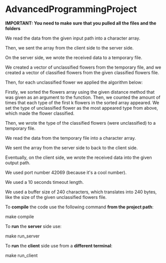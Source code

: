# AdvancedProgrammingProject
**IMPORTANT: You need to make sure that you pulled all the files and the folders**

We read the data from the given input path into a character array.

Then, we sent the array from the client side to the server side.

On the server side, we wrote the received data to a temporary file.

We created a vector of unclassified flowers from the temporary file, and we created a vector of classified flowers from the given classified flowers file.


Then, for each unclassified flower we applied the algorithm below:

Firstly, we sorted the flowers array using the given distance method that was given as an argument to the function.
Then, we counted the amount of times that each type of the first k flowers in the sorted array appeared.
We set the type of unclassified flower as the most appeared type from above, which made the flower classified.

Then, we wrote the type of the classified flowers (were unclassified) to a temporary file.

We read the data from the temporary file into a character array.

We sent the array from the server side to  back to the client side.

Eventually, on the client side, we wrote the received data into the given output path.

We used port number 42069 (because it's a cool number).

We used a 10 seconds timeout length.

We used a buffer size of 240 characters, which translates into 240 bytes, like the size of the given unclassified flowers file.


To **compile** the code use the following command **from the project path**:

make compile

To **run** the **server** side use:

make run_server

To **run** the **client** side use from a **different terminal**:

make run_client
